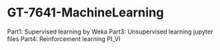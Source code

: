 # GT-7641-MachineLearning
Part1: Supervised learning by Weka
Part3: Unsupervised learning jupyter files
Part4: Reinforcement learning PI_VI
